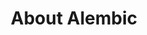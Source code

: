 ---
title: About Alembic
feature_image: "https://i.postimg.cc/t4Kbtn2w/shutterstock-2190316811-1170.webp"
excerpt: "Alembic is a starting point for [Jekyll](https://jekyllrb.com/) projects. Rather than starting from scratch, this boilerplate is designed to get the ball rolling immediately. Install it, configure it, tweak it, push it."
aside: true
---